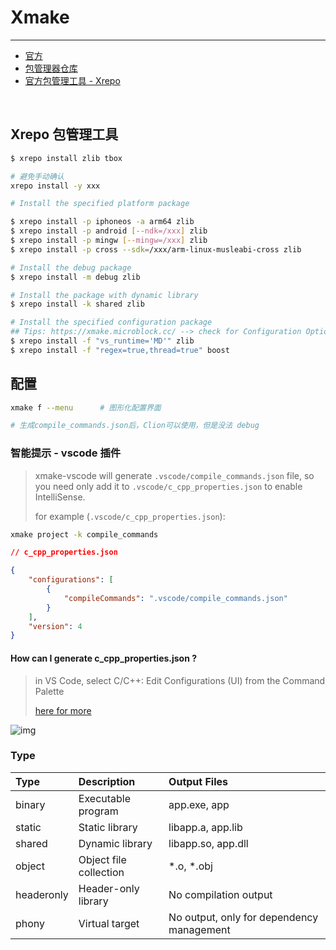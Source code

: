# Xmake

---

- [官方](https://xmake.io/)
- [包管理器仓库](https://xmake.microblock.cc/)
- [官方包管理工具 - Xrepo](https://github.com/xmake-io/xrepo)

<br>

## Xrepo 包管理工具

```bash
$ xrepo install zlib tbox
```

```bash
# 避免手动确认
xrepo install -y xxx
```

```bash
# Install the specified platform package

$ xrepo install -p iphoneos -a arm64 zlib
$ xrepo install -p android [--ndk=/xxx] zlib
$ xrepo install -p mingw [--mingw=/xxx] zlib
$ xrepo install -p cross --sdk=/xxx/arm-linux-musleabi-cross zlib
```

```bash
# Install the debug package
$ xrepo install -m debug zlib

# Install the package with dynamic library
$ xrepo install -k shared zlib

# Install the specified configuration package
## Tips: https://xmake.microblock.cc/ --> check for Configuration Options
$ xrepo install -f "vs_runtime='MD'" zlib
$ xrepo install -f "regex=true,thread=true" boost
```





## 配置

```bash
xmake f --menu		# 图形化配置界面
```

```bash
# 生成compile_commands.json后，Clion可以使用，但是没法 debug
```

### 智能提示 - vscode 插件

> xmake-vscode will generate `.vscode/compile_commands.json` file, so you need only add it to `.vscode/c_cpp_properties.json` to enable IntelliSense.
>
> for example (`.vscode/c_cpp_properties.json`):

```bash
xmake project -k compile_commands
```

```json
// c_cpp_properties.json

{
    "configurations": [
        {
            "compileCommands": ".vscode/compile_commands.json"
        }
    ],
    "version": 4
}
```

#### How can I generate c_cpp_properties.json ?

> in VS Code, select C/C++: Edit Configurations (UI) from the Command Palette
>
> [here for more](https://code.visualstudio.com/docs/cpp/configure-intellisense-crosscompilation)

![img](https://camo.githubusercontent.com/a9bfd93def37e6f7c62772964f7632c4a421eca052f09b34e4552f7e77959c00/68747470733a2f2f636f64652e76697375616c73747564696f2e636f6d2f6173736574732f646f63732f6370702f6370702f636f6d6d616e642d70616c657474652e706e67)

### Type

| Type       | Description            | Output Files                              |
| :--------- | :--------------------- | :---------------------------------------- |
| binary     | Executable program     | app.exe, app                              |
| static     | Static library         | libapp.a, app.lib                         |
| shared     | Dynamic library        | libapp.so, app.dll                        |
| object     | Object file collection | *.o, *.obj                                |
| headeronly | Header-only library    | No compilation output                     |
| phony      | Virtual target         | No output, only for dependency management |
